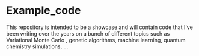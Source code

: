 # Example_code
This repository is intended to be a showcase and will contain code that I've been writing over the years on a bunch of different topics such as Variational Monte Carlo , genetic algorithms, machine learning, quantum chemistry simulations, ... 
